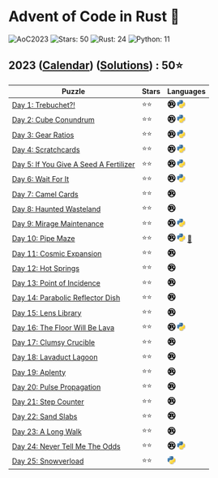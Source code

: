 # Advent of Code in Rust 🦀

![AoC2023](https://img.shields.io/badge/Advent_of_Code-2023-8A2BE2)
![Stars: 50](https://img.shields.io/badge/Stars-50⭐-blue)
![Rust: 24](https://img.shields.io/badge/Rust-24-cyan?logo=Rust)
![Python: 11](https://img.shields.io/badge/Python-11-cyan?logo=Python)

## 2023 ([Calendar](https://adventofcode.com/2023)) ([Solutions](../2023/)) : 50⭐

Puzzle                                                                        | Stars | Languages
----------------------------------------------------------------------------- | ----- | -----------
[Day 1: Trebuchet?!](https://adventofcode.com/2023/day/1)                     | ⭐⭐  | [![Rust](../scripts/assets/rust.png)](../2023/day1/day1.rs) [![Python](../scripts/assets/python.png)](../2023/day1/day1.py)
[Day 2: Cube Conundrum](https://adventofcode.com/2023/day/2)                  | ⭐⭐  | [![Rust](../scripts/assets/rust.png)](../2023/day2/day2.rs) [![Python](../scripts/assets/python.png)](../2023/day2/day2.py)
[Day 3: Gear Ratios](https://adventofcode.com/2023/day/3)                     | ⭐⭐  | [![Rust](../scripts/assets/rust.png)](../2023/day3/day3.rs) [![Python](../scripts/assets/python.png)](../2023/day3/day3.py)
[Day 4: Scratchcards](https://adventofcode.com/2023/day/4)                    | ⭐⭐  | [![Rust](../scripts/assets/rust.png)](../2023/day4/day4.rs) [![Python](../scripts/assets/python.png)](../2023/day4/day4.py)
[Day 5: If You Give A Seed A Fertilizer](https://adventofcode.com/2023/day/5) | ⭐⭐  | [![Rust](../scripts/assets/rust.png)](../2023/day5/day5.rs) [![Python](../scripts/assets/python.png)](../2023/day5/day5_bruteforce.py)
[Day 6: Wait For It](https://adventofcode.com/2023/day/6)                     | ⭐⭐  | [![Rust](../scripts/assets/rust.png)](../2023/day6/day6.rs) [![Python](../scripts/assets/python.png)](../2023/day6/day6.py)
[Day 7: Camel Cards](https://adventofcode.com/2023/day/7)                     | ⭐⭐  | [![Rust](../scripts/assets/rust.png)](../2023/day7/day7.rs)
[Day 8: Haunted Wasteland](https://adventofcode.com/2023/day/8)               | ⭐⭐  | [![Rust](../scripts/assets/rust.png)](../2023/day8/day8.rs)
[Day 9: Mirage Maintenance](https://adventofcode.com/2023/day/9)              | ⭐⭐  | [![Rust](../scripts/assets/rust.png)](../2023/day9/day9.rs) [![Python](../scripts/assets/python.png)](../2023/day9/day9.py)
[Day 10: Pipe Maze](https://adventofcode.com/2023/day/10)                     | ⭐⭐  | [![Rust](../scripts/assets/rust.png)](../2023/day10/day10.rs) [![Python](../scripts/assets/python.png)](../2023/day10/day10.py) [🎄](../2023/day10/README.md)
[Day 11: Cosmic Expansion](https://adventofcode.com/2023/day/11)              | ⭐⭐  | [![Rust](../scripts/assets/rust.png)](../2023/day11/day11.rs)
[Day 12: Hot Springs](https://adventofcode.com/2023/day/12)                   | ⭐⭐  | [![Rust](../scripts/assets/rust.png)](../2023/day12/day12.rs)
[Day 13: Point of Incidence](https://adventofcode.com/2023/day/13)            | ⭐⭐  | [![Rust](../scripts/assets/rust.png)](../2023/day13/day13.rs)
[Day 14: Parabolic Reflector Dish](https://adventofcode.com/2023/day/14)      | ⭐⭐  | [![Rust](../scripts/assets/rust.png)](../2023/day14/day14.rs)
[Day 15: Lens Library](https://adventofcode.com/2023/day/15)                  | ⭐⭐  | [![Rust](../scripts/assets/rust.png)](../2023/day15/day15.rs)
[Day 16: The Floor Will Be Lava](https://adventofcode.com/2023/day/16)        | ⭐⭐  | [![Rust](../scripts/assets/rust.png)](../2023/day16/day16.rs) [![Python](../scripts/assets/python.png)](../2023/day16/day16.py)
[Day 17: Clumsy Crucible](https://adventofcode.com/2023/day/17)               | ⭐⭐  | [![Rust](../scripts/assets/rust.png)](../2023/day17/day17.rs)
[Day 18: Lavaduct Lagoon](https://adventofcode.com/2023/day/18)               | ⭐⭐  | [![Rust](../scripts/assets/rust.png)](../2023/day18/day18.rs)
[Day 19: Aplenty](https://adventofcode.com/2023/day/19)                       | ⭐⭐  | [![Rust](../scripts/assets/rust.png)](../2023/day19/day19.rs)
[Day 20: Pulse Propagation](https://adventofcode.com/2023/day/20)             | ⭐⭐  | [![Rust](../scripts/assets/rust.png)](../2023/day20/day20.rs)
[Day 21: Step Counter](https://adventofcode.com/2023/day/21)                  | ⭐⭐  | [![Rust](../scripts/assets/rust.png)](../2023/day21/day21.rs)
[Day 22: Sand Slabs](https://adventofcode.com/2023/day/22)                    | ⭐⭐  | [![Rust](../scripts/assets/rust.png)](../2023/day22/day22.rs)
[Day 23: A Long Walk](https://adventofcode.com/2023/day/23)                   | ⭐⭐  | [![Rust](../scripts/assets/rust.png)](../2023/day23/day23.rs)
[Day 24: Never Tell Me The Odds](https://adventofcode.com/2023/day/24)        | ⭐⭐  | [![Rust](../scripts/assets/rust.png)](../2023/day24/day24.rs) [![Python](../scripts/assets/python.png)](../2023/day24/day24.py)
[Day 25: Snowverload](https://adventofcode.com/2023/day/25)                   | ⭐⭐  | [![Python](../scripts/assets/python.png)](../2023/day25/day25.py)
